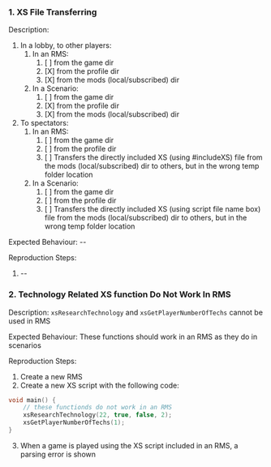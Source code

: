### 1. XS File Transferring

Description: 

1. In a lobby, to other players:
    1. In an RMS:
        1. [ ] from the game dir
        2. [X] from the profile dir
        3. [X] from the mods (local/subscribed) dir
    2. In a Scenario:
        1. [ ] from the game dir
        2. [X] from the profile dir
        3. [X] from the mods (local/subscribed) dir
2. To spectators:
    1. In an RMS:
        1. [ ] from the game dir
        2. [ ] from the profile dir
        3. [ ] Transfers the directly included XS (using #includeXS) file from the mods (local/subscribed) dir to others, but in the wrong temp folder location
    2. In a Scenario:
        1. [ ] from the game dir
        2. [ ] from the profile dir
        3. [ ] Transfers the directly included XS (using script file name box) file from the mods (local/subscribed) dir to others, but in the wrong temp folder location

Expected Behaviour: --

Reproduction Steps:

1. --

### 2. Technology Related XS function Do Not Work In RMS

Description: `xsResearchTechnology` and `xsGetPlayerNumberOfTechs` cannot be used in RMS

Expected Behaviour: These functions should work in an RMS as they do in scenarios

Reproduction Steps:

1. Create a new RMS
2. Create a new XS script with the following code:
```cpp
void main() {
    // these functionds do not work in an RMS
    xsResearchTechnology(22, true, false, 2);
    xsGetPlayerNumberOfTechs(1);
}
```
3. When a game is played using the XS script included in an RMS, a parsing error is shown

